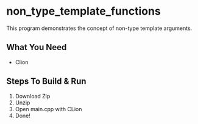 # non_type_template_functions
This program demonstrates the concept of non-type template arguments.

## What You Need
* Clion

## Steps To Build & Run
1. Download Zip
2. Unzip
3. Open main.cpp with CLion
4. Done!
